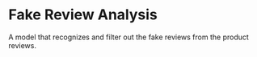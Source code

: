 # Fake Review Analysis
A model that recognizes and filter out the fake reviews from the product reviews.

